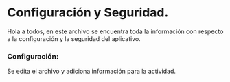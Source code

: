 # Configuración y Seguridad.

Hola a todos, en este archivo se encuentra toda la información con respecto a la configuración y la seguridad del aplicativo.

### Configuración:
Se edita el archivo y adiciona información para la actividad.
